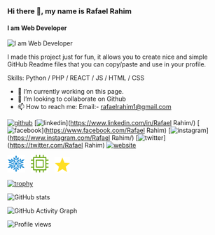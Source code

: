 ### Hi there 👋, my name is Rafael Rahim
#### I am Web Developer 
![I am Web Developer ](https://scontent.fjsr11-1.fna.fbcdn.net/v/t39.30808-6/245319267_2991330951181237_8280780443970348697_n.jpg?_nc_cat=105&ccb=1-7&_nc_sid=174925&_nc_eui2=AeHv5MvpX24giy3ve_V0FM0FpfYdWylrLZKl9h1bKWstkpRHsOMhIGZPKl48RPoKnJq-L3wXy691kc0cPBny7cXd&_nc_ohc=jWFPOBggRs8AX981KX-&tn=-uSWSDbT0MiN1EQU&_nc_ht=scontent.fjsr11-1.fna&oh=00_AfBnc658FwNxxcFIYV1UE1NyQAsV4Cfn0ETCtgu6YlzUag&oe=6365D03A)

I made this project just for fun, it allows you to create nice and simple GitHub Readme files that you can copy/paste and use in your profile.

Skills: Python / PHP / REACT / JS / HTML / CSS

- 🔭 I’m currently working on this page. 
- 👯 I’m looking to collaborate on Github 
- 📫 How to reach me: Email:- rafaelrahim1@gmail.com 


[<img src='https://cdn.jsdelivr.net/npm/simple-icons@3.0.1/icons/github.svg' alt='github' height='40'>](https://github.com/Rafae-Rahim)  [<img src='https://cdn.jsdelivr.net/npm/simple-icons@3.0.1/icons/linkedin.svg' alt='linkedin' height='40'>](https://www.linkedin.com/in/Rafael Rahim/)  [<img src='https://cdn.jsdelivr.net/npm/simple-icons@3.0.1/icons/facebook.svg' alt='facebook' height='40'>](https://www.facebook.com/Rafael Rahim)  [<img src='https://cdn.jsdelivr.net/npm/simple-icons@3.0.1/icons/instagram.svg' alt='instagram' height='40'>](https://www.instagram.com/Rafael Rahim/)  [<img src='https://cdn.jsdelivr.net/npm/simple-icons@3.0.1/icons/twitter.svg' alt='twitter' height='40'>](https://twitter.com/Rafael Rahim)  [<img src='https://cdn.jsdelivr.net/npm/simple-icons@3.0.1/icons/icloud.svg' alt='website' height='40'>](rafaelrahim.com)  

<a href='https://archiveprogram.github.com/'><img src='https://raw.githubusercontent.com/acervenky/animated-github-badges/master/assets/acbadge.gif' width='40' height='40'></a> <a href='https://docs.github.com/en/developers'><img src='https://raw.githubusercontent.com/acervenky/animated-github-badges/master/assets/devbadge.gif' width='40' height='40'></a> <a href='https://stars.github.com/'><img src='https://raw.githubusercontent.com/acervenky/animated-github-badges/master/assets/starbadge.gif' width='35' height='35'></a> 

[![trophy](https://github-profile-trophy.vercel.app/?username=Rafae-Rahim)](https://github.com/ryo-ma/github-profile-trophy)

![GitHub stats](https://github-readme-stats.vercel.app/api?username=Rafae-Rahim&show_icons=true)  

![GitHub Activity Graph](https://activity-graph.herokuapp.com/graph?username=Rafae-Rahim)  

![Profile views](https://gpvc.arturio.dev/Rafae-Rahim)  
